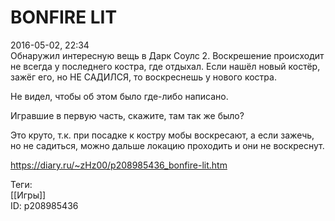 BONFIRE LIT
============

   
 2016-05-02, 22:34   
  Обнаружил интересную вещь в Дарк Соулс 2. Воскрешение происходит не всегда у последнего костра, где отдыхал. Если нашёл новый костёр, зажёг его, но НЕ САДИЛСЯ, то воскреснешь у нового костра.   
   
 Не видел, чтобы об этом было где-либо написано.   
   
 Игравшие в первую часть, скажите, там так же было?   
   
 Это круто, т.к. при посадке к костру мобы воскресают, а если зажечь, но не садиться, можно дальше локацию проходить и они не воскреснут.   
    
 <https://diary.ru/~zHz00/p208985436_bonfire-lit.htm>   
   
 Теги:   
 [[Игры]]   
 ID: p208985436